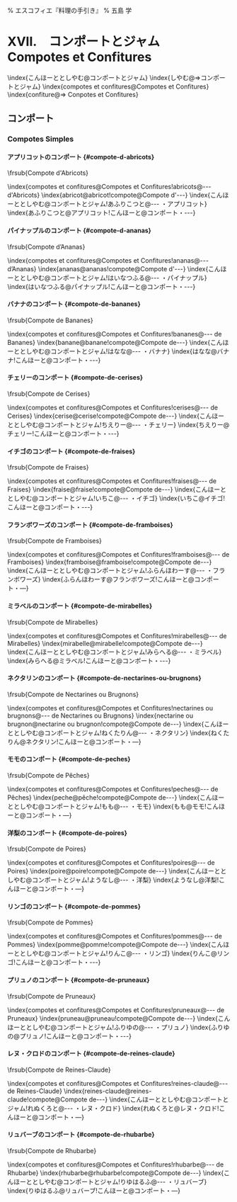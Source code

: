 % エスコフィエ『料理の手引き』
% 五島 学


# XVII.　コンポートとジャム　Compotes et Confitures

\index{こんほーととしやむ@コンポートとジャム}
\index{しやむ@⇒コンポートとジャム}
\index{compotes et confitures@Compotes et Confitures}
\index{confiture@⇒ Conpotes et Confitures}


## コンポート

### Compotes Simples



#### アプリコットのコンポート {#compote-d-abricots}

\frsub{Compote d'Abricots}

\index{compotes et confitures@Compotes et Confitures!abricots@--- d'Abricots}
\index{abricot@abricot!compote@Compote d'---}
\index{こんほーととしやむ@コンポートとジャム!あふりこつと@--- ・アプリコット}
\index{あふりこつと@アプリコット!こんほーと@コンポート・---}


####  パイナップルのコンポート {#compote-d-ananas}

\frsub{Compote d’Ananas}

\index{compotes et confitures@Compotes et Confitures!ananas@--- d’Ananas}
\index{ananas@ananas!compote@Compote d'---}
\index{こんほーととしやむ@コンポートとジャム!はいなつふる@--- ・パイナップル}
\index{はいなつふる@パイナップル!こんほーと@コンポート・---}


####  バナナのコンポート {#compote-de-bananes}

\frsub{Compote de Bananes}

\index{compotes et confitures@Compotes et Confitures!bananes@--- de Bananes}
\index{banane@banane!compote@Compote de---}
\index{こんほーととしやむ@コンポートとジャム!はなな@--- ・バナナ}
\index{はなな@バナナ!こんほーと@コンポート・---}


####  チェリーのコンポート {#compote-de-cerises}

\frsub{Compote de Cerises}

\index{compotes et confitures@Compotes et Confitures!cerises@--- de Cerises}
\index{cerise@cerise!compote@Compote de---}
\index{こんほーととしやむ@コンポートとジャム!ちえりー@--- ・チェリー}
\index{ちえりー@チェリー!こんほーと@コンポート・---}


####  イチゴのコンポート {#compote-de-fraises}

\frsub{Compote de Fraises}

\index{compotes et confitures@Compotes et Confitures!fraises@--- de Fraises}
\index{fraise@fraise!compote@Compote de---}
\index{こんほーととしやむ@コンポートとジャム!いちこ@--- ・イチゴ}
\index{いちこ@イチゴ!こんほーと@コンポート・---}


####  フランボワーズのコンポート {#compote-de-framboises}

\frsub{Compote de Framboises}

\index{compotes et confitures@Compotes et Confitures!framboises@--- de Framboises}
\index{framboise@framboise!compote@Compote de---}
\index{こんほーととしやむ@コンポートとジャム!ふらんほわーす@--- ・フランボワーズ}
\index{ふらんほわーす@フランボワーズ!こんほーと@コンポート・—}


####  ミラベルのコンポート {#compote-de-mirabelles}

\frsub{Compote de Mirabelles}

\index{compotes et confitures@Compotes et Confitures!mirabelles@--- de Mirabelles}
\index{mirabelle@mirabelle!compote@Compote de---}
\index{こんほーととしやむ@コンポートとジャム!みらへる@--- ・ミラベル}
\index{みらへる@ミラベル!こんほーと@コンポート・---}


####  ネクタリンのコンポート {#compote-de-nectarines-ou-brugnons}

\frsub{Compote de Nectarines ou Brugnons}

\index{compotes et confitures@Compotes et Confitures!nectarines ou brugnons@--- de Nectarines ou Brugnons}
\index{nectarine ou brugnon@nectarine ou brugnon!compote@Compote de---}
\index{こんほーととしやむ@コンポートとジャム!ねくたりん@--- ・ネクタリン}
\index{ねくたりん@ネクタリン!こんほーと@コンポート・—}


####  モモのコンポート {#compote-de-peches}

\frsub{Compote de Pêches}

\index{compotes et confitures@Compotes et Confitures!peches@--- de Pêches}
\index{peche@pêche!compote@Compote de---}
\index{こんほーととしやむ@コンポートとジャム!もも@--- ・モモ}
\index{もも@モモ!こんほーと@コンポート・—}


####  洋梨のコンポート {#compote-de-poires}

\frsub{Compote de Poires}

\index{compotes et confitures@Compotes et Confitures!poires@--- de Poires}
\index{poire@poire!compote@Compote de---}
\index{こんほーととしやむ@コンポートとジャム!ようなし@--- ・洋梨}
\index{ようなし@洋梨!こんほーと@コンポート・—}


####  リンゴのコンポート {#compote-de-pommes}

\frsub{Compote de Pommes}

\index{compotes et confitures@Compotes et Confitures!pommes@--- de Pommes}
\index{pomme@pomme!compote@Compote de---}
\index{こんほーととしやむ@コンポートとジャム!りんこ@--- ・リンゴ}
\index{りんこ@リンゴ!こんほーと@コンポート・---}


####  プリュノのコンポート {#compote-de-pruneaux}

\frsub{Compote de Pruneaux}

\index{compotes et confitures@Compotes et Confitures!pruneaux@--- de Pruneaux}
\index{pruneau@pruneau!compote@Compote de---}
\index{こんほーととしやむ@コンポートとジャム!ふりゆの@--- ・プリュノ}
\index{ふりゆの@プリュノ!こんほーと@コンポート・---}


####  レヌ・クロドのコンポート {#compote-de-reines-claude}

\frsub{Compote de Reines-Claude}

\index{compotes et confitures@Compotes et Confitures!reines-claude@--- de Reines-Claude}
\index{reines-claude@reines-claude!compote@Compote de---}
\index{こんほーととしやむ@コンポートとジャム!れぬくろと@--- ・レヌ・クロド}
\index{れぬくろと@レヌ・クロド!こんほーと@コンポート・—}


####  リュバーブのコンポート {#compote-de-rhubarbe}

\frsub{Compote de Rhubarbe}

\index{compotes et confitures@Compotes et Confitures!rhubarbe@--- de Rhubarbe}
\index{rhubarbe@rhubarbe!compote@Compote de---}
\index{こんほーととしやむ@コンポートとジャム!りゆはるふ@--- ・リュバーブ}
\index{りゆはるふ@リュバーブ!こんほーと@コンポート・—}
